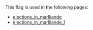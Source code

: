This flag is used in the following pages:
 - [elections_in_marlliande](../events/elections_in_marlliande.md)
 - [elections_in_marlliande_1](../events/elections_in_marlliande_1.md)
